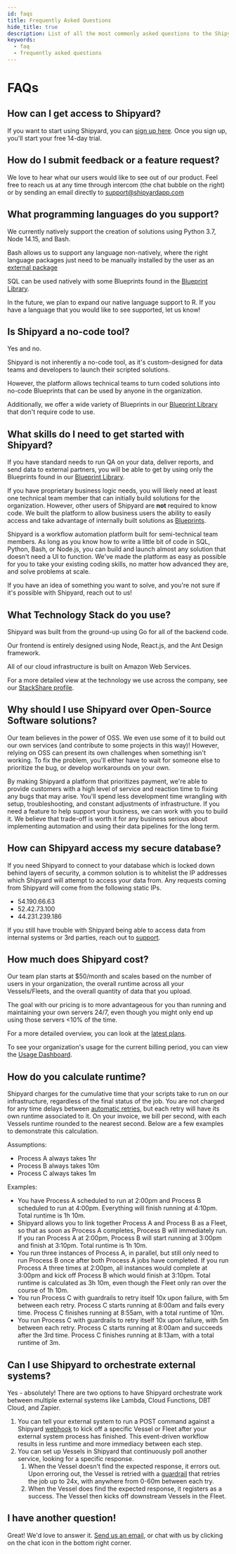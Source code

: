 ```yaml
---
id: faqs
title: Frequently Asked Questions
hide_title: true
description: List of all the most commonly asked questions to the Shipyard support team. If you're wondering something, start here..
keywords:
  - faq
  - frequently asked questions
---
```


# FAQs

## How can I get access to Shipyard?

If you want to start using Shipyard, you can [sign up here](https://app.shipyardapp.com/auth/signup?ref=docs-faq). Once you sign up, you'll start your free 14-day trial.

## How do I submit feedback or a feature request?

We love to hear what our users would like to see out of our product. Feel free to reach us at any time through intercom (the chat bubble on the right) or by sending an email directly to [support@shipyardapp.com](mailto:support@shipyardapp.com)

## What programming languages do you support?

We currently natively support the creation of solutions using Python 3.7, Node 14.15, and Bash.

Bash allows us to support any language non-natively, where the right language packages just need to be manually installed by the user as an [external package](reference/requirements/external-package-dependencies)

SQL can be used natively with some Blueprints found in the [Blueprint Library](reference/blueprint-library.md).

In the future, we plan to expand our native language support to R. If you have a language that you would like to see supported, let us know!

## Is Shipyard a no-code tool?

Yes and no.

Shipyard is not inherently a no-code tool, as it's custom-designed for data teams and developers to launch their scripted solutions.

However, the platform allows technical teams to turn coded solutions into no-code Blueprints that can be used by anyone in the organization.

Additionally, we offer a wide variety of Blueprints in our [Blueprint Library](reference/blueprint-library.md) that don't require code to use.

## What skills do I need to get started with Shipyard?

If you have standard needs to run QA on your data, deliver reports, and send data to external partners, you will be able to get by using only the Blueprints found in our [Blueprint Library](reference/blueprint-library.md).

If you have proprietary business logic needs, you will likely need at least one technical team member that can initially build solutions for the organization. However, other users of Shipyard are **not** required to know code. We built the platform to allow business users the ability to easily access and take advantage of internally built solutions as [Blueprints](reference/blueprints).

Shipyard is a workflow automation platform built for semi-technical team members. As long as you know how to write a little bit of code in SQL, Python, Bash, or Node.js, you can build and launch almost any solution that doesn't need a UI to function. We've made the platform as easy as possible for you to take your existing coding skills, no matter how advanced they are, and solve problems at scale.

If you have an idea of something you want to solve, and you're not sure if it's possible with Shipyard, reach out to us!

## What Technology Stack do you use?

Shipyard was built from the ground-up using Go for all of the backend code.

Our frontend is entirely designed using Node, React.js, and the Ant Design framework.

All of our cloud infrastructure is built on Amazon Web Services.

For a more detailed view at the technology we use across the company, see our [StackShare profile](https://stackshare.io/shipyard/shipyard).

## Why should I use Shipyard over Open-Source Software solutions?

Our team believes in the power of OSS. We even use some of it to build out our own services \(and contribute to some projects in this way\)! However, relying on OSS can present its own challenges when something isn't working. To fix the problem, you'll either have to wait for someone else to prioritize the bug, or develop workarounds on your own.

By making Shipyard a platform that prioritizes payment, we're able to provide customers with a high level of service and reaction time to fixing any bugs that may arise. You'll spend less development time wrangling with setup, troubleshooting, and constant adjustments of infrastructure. If you need a feature to help support your business, we can work with you to build it. We believe that trade-off is worth it for any business serious about implementing automation and using their data pipelines for the long term.

## How can Shipyard access my secure database?

If you need Shipyard to connect to your database which is locked down behind layers of security, a common solution is to whitelist the IP addresses which Shipyard will attempt to access your data from. Any requests coming from Shipyard will come from the following static IPs.

- 54.190.66.63
- 52.42.73.100
- 44.231.239.186

If you still have trouble with Shipyard being able to access data from internal systems or 3rd parties, reach out to [support](mailto:support@shipyardapp.com).

## How much does Shipyard cost?

Our team plan starts at $50/month and scales based on the number of users in your organization, the overall runtime across all your Vessels/Fleets, and the overall quantity of data that you upload.

The goal with our pricing is to more advantageous for you than running and maintaining your own servers 24/7, even though you might only end up using those servers <10% of the time.

For a more detailed overview, you can look at the [latest plans](https://www.shipyardapp.com/pricing).

To see your organization's usage for the current billing period, you can view the [Usage Dashboard](reference/admin/usage-dashboard.md).

## How do you calculate runtime?

Shipyard charges for the cumulative time that your scripts take to run on our infrastructure, regardless of the final status of the job. You are not charged for any time delays between [automatic retries](reference/settings/guardrails.md), but each retry will have its own runtime associated to it. On your invoice, we bill per second, with each Vessels runtime rounded to the nearest second. Below are a few examples to demonstrate this calculation.

Assumptions:
- Process A always takes 1hr
- Process B always takes 10m
- Process C always takes 1m

Examples:
- You have Process A scheduled to run at 2:00pm and Process B scheduled to run at 4:00pm. Everything will finish running at 4:10pm. Total runtime is 1h 10m.
- Shipyard allows you to link together Process A and Process B as a Fleet, so that as soon as Process A completes, Process B will immediately run. If you ran Process A at 2:00pm, Process B will start running at 3:00pm and finish at 3:10pm. Total runtime is 1h 10m.
- You run three instances of Process A, in parallel, but still only need to run Process B once after both Process A jobs have completed. If you run Process A three times at 2:00pm, all instances would complete at 3:00pm and kick off Process B which would finish at 3:10pm. Total runtime is calculated as 3h 10m, even though the Fleet only ran over the course of 1h 10m.
- You run Process C with guardrails to retry itself 10x upon failure, with 5m between each retry. Process C starts running at 8:00am and fails every time. Process C finishes running at 8:55am, with a total runtime of 10m.
- You run Process C with guardrails to retry itself 10x upon failure, with 5m between each retry. Process C starts running at 8:00am and succeeds after the 3rd time. Process C finishes running at 8:13am, with a total runtime of 3m.

## Can I use Shipyard to orchestrate external systems?
Yes - absolutely! There are two options to have Shipyard orchestrate work between multiple external systems like Lambda, Cloud Functions, DBT Cloud, and Zapier.

1. You can tell your external system to run a POST command against a Shipyard [webhook](reference/triggers/webhook-triggers.md) to kick off a specific Vessel or Fleet after your external system process has finished. This event-driven workflow results in less runtime and more immediacy between each step.
2. You can set up Vessels in Shipyard that continuously poll another service, looking for a specific response. 
   1. When the Vessel doesn't find the expected response, it errors out. Upon erroring out, the Vessel is retried with a [guardrail](reference/settings/guardrails.md) that retries the job up to 24x, with anywhere from 0-60m between each try.
   2. When the Vessel does find the expected response, it registers as a success. The Vessel then kicks off downstream Vessels in the Fleet.


## I have another question!

Great! We'd love to answer it. [Send us an email](mailto:support@shipyardapp.com), or chat with us by clicking on the chat icon in the bottom right corner.
